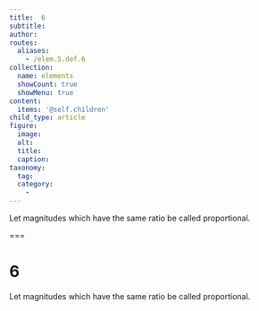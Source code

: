 ```yaml
---
title:  6
subtitle: 
author:
routes:
  aliases:
    - /elem.5.def.6
collection:
  name: elements
  showCount: true
  showMenu: true
content:
  items: '@self.children'
child_type: article
figure:
  image:
  alt:
  title:
  caption:
taxonomy:
  tag:
  category:
    - 
---
```


<p>Let magnitudes which have the same ratio be called <hi rend="bold">proportional</hi>.</p>

===

<h1>6</h1>
<p>Let magnitudes which have the same ratio be called <span class="bold">proportional</span>.</p>
